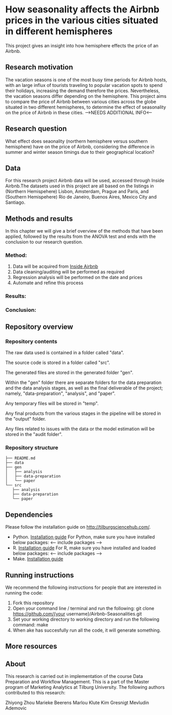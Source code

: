 # How seasonality affects the Airbnb prices in the various cities situated in different hemispheres

This project gives an insight into how hemisphere effects the price of an Airbnb. 

## Research motivation

The vacation seasons is one of the most busy time periods for Airbnb hosts, 
with an large influx of tourists traveling to popular vacation spots to spend their holidays, increasing the demand therefore the prices. 
Nevertheless, the vacation seasons differ depending on the hemisphere. 
This project aims to compare the price of Airbnb between various cities across the globe situated in two different hemispheres, 
to determine the effect of seasonality on the price of Airbnb in these cities.
-->NEEDS ADDITIONAL INFO<--

## Research question

What effect does seaonality (northern hemisphere versus southern hemisphere) have on the price of Airbnb, considering the difference in summer and winter season timings due to their geographical location?

## Data
For this research project Airbnb data will be used, accessed through Inside Airbnb.The datasets used in this project are all based on the listings in (Northern Hemispehere) Lisbon, Amsterdam, Prague and Paris, and (Southern Hemispehere) Rio de Janeiro, Buenos Aires, Mexico City and Santiago.

## Methods and results
In this chapter we will give a brief overview of the methods that have been applied, followed by the results from the ANOVA test and ends with the conclusion to our research question.

### Method:
1. Data will be acquired from [Inside Airbnb](http://insideairbnb.com/)
2. Data cleaning/auditing will be performed as required
3. Regression analysis will be performed on the date and prices
4. Automate and refine this process

### Results:


### Conclusion:



## Repository overview

### Repository contents

The raw data used is contained in a folder called "data".

The source code is stored in a folder called "src".

The generated files are stored in the generated folder "gen".

Within the "gen" folder there are separate folders for the data preparation and the data analysis stages, as well as the final deliverable of the project; namely, "data-preparation", "analysis", and "paper".

Any temporary files will be stored in "temp".

Any final products from the various stages in the pipeline will be stored in the "output" folder.

Any files related to issues with the data or the model estimation will be stored in the "audit folder".

### Repository structure

	├── README.md
	├── data
	├── gen
	│   ├── analysis
	│   ├── data-preparation
	│   └── paper
	└── src
 	   ├── analysis
 	   ├── data-preparation
 	   └── paper
	   
## Dependencies
Please follow the installation guide on http://tilburgsciencehub.com/.
- Python. [Installation guide](https://tilburgsciencehub.com/building-blocks/configure-your-computer/statistics-and-computation/python/)
For Python, make sure you have installed below packages: 
<-- include packages -->
- R. [Installation guide](https://tilburgsciencehub.com/building-blocks/configure-your-computer/statistics-and-computation/r/)
For R, make sure you have installed and loaded below packages:
<-- include packages --> 
- Make. [Installation guide](https://tilburgsciencehub.com/building-blocks/configure-your-computer/automation-and-workflows/make/)    

## Running instructions
We recommend the following instructions for people that are interested in running the code:
1. Fork this repository
2. Open your command line / terminal and run the following: 
git clone https://github.com/{your username}/Airbnb-Seasonalities.git
3. Set your working directory to working directory and run the following command: 
make
4. When ake has succesfully run all the code, it will generate something. 


## More resources

## About

This research is carried out in implementation of the course Data Preparation and Workflow Management. This is a part of the Master program of Marketing Analytics at Tilburg University. The following authors contributed to this research:

Zhiyong Zhou
Marieke Beerens
Marlou Klute
Kim Gresnigt
Mevludin Ademovic
